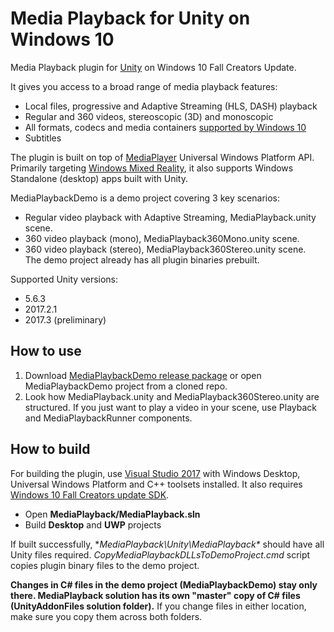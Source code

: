  # Media Playback for Unity on Windows 10

Media Playback plugin for [Unity](https://unity3d.com/) on Windows 10 Fall Creators Update. 

It gives you access to a broad range of media playback features: 
* Local files, progressive and Adaptive Streaming (HLS, DASH) playback 
* Regular and 360 videos, stereoscopic (3D) and monoscopic   
* All formats, codecs and media containers [supported by Windows 10](https://docs.microsoft.com/en-us/windows/uwp/audio-video-camera/supported-codecs#video-codec--format-support) 
* Subtitles 

The plugin is built on top of [MediaPlayer](https://docs.microsoft.com/en-us/windows/uwp/audio-video-camera/play-audio-and-video-with-mediaplayer) Universal Windows Platform API. 
Primarily targeting [Windows Mixed Reality](https://developer.microsoft.com/en-us/windows/mixed-reality/mixed_reality), it also supports Windows Standalone (desktop) apps built with Unity. 
  
MediaPlaybackDemo is a demo project covering 3 key scenarios: 
* Regular video playback with Adaptive Streaming, MediaPlayback.unity scene.  
* 360 video playback (mono), MediaPlayback360Mono.unity scene. 
* 360 video playback (stereo), MediaPlayback360Stereo.unity scene.  
The demo project already has all plugin binaries prebuilt.  

Supported Unity versions: 
* 5.6.3 
* 2017.2.1 
* 2017.3 (preliminary) 

## How to use 
1. Download [MediaPlaybackDemo release package](https://github.com/vladkol/MediaPlayback/releases) or open MediaPlaybackDemo project from a cloned repo.
2. Look how MediaPlayback.unity and MediaPlayback360Stereo.unity are structured. If you just want to play a video in your scene, use Playback and MediaPlaybackRunner components. 

## How to build
For building the plugin, use [Visual Studio 2017](https://www.visualstudio.com/downloads/) with Windows Desktop, Universal Windows Platform and C++ toolsets installed. It also requires [Windows 10 Fall Creators update SDK](https://developer.microsoft.com/en-US/windows/downloads/windows-10-sdk).

* Open **MediaPlayback/MediaPlayback.sln** 
* Build **Desktop** and **UWP** projects 

If built successfully, **MediaPlayback\Unity\MediaPlayback\** should have all Unity files required. *CopyMediaPlaybackDLLsToDemoProject.cmd* script copies plugin binary files to the demo project.

**Changes in C# files in the demo project (MediaPlaybackDemo) stay only there. MediaPlayback solution has its own "master" copy of C# files (UnityAddonFiles solution folder).** 
If you change files in either location, make sure you copy them across both folders. 
